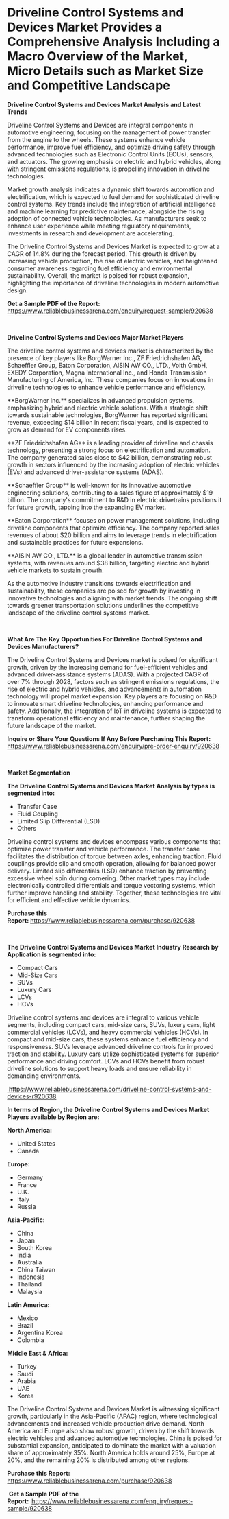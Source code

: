 <p><h1>Driveline Control Systems and Devices Market Provides a Comprehensive Analysis Including a Macro Overview of the Market, Micro Details such as Market Size and Competitive Landscape</h1></p><p><strong>Driveline Control Systems and Devices Market Analysis and Latest Trends</strong></p>
<p><p>Driveline Control Systems and Devices are integral components in automotive engineering, focusing on the management of power transfer from the engine to the wheels. These systems enhance vehicle performance, improve fuel efficiency, and optimize driving safety through advanced technologies such as Electronic Control Units (ECUs), sensors, and actuators. The growing emphasis on electric and hybrid vehicles, along with stringent emissions regulations, is propelling innovation in driveline technologies.</p><p>Market growth analysis indicates a dynamic shift towards automation and electrification, which is expected to fuel demand for sophisticated driveline control systems. Key trends include the integration of artificial intelligence and machine learning for predictive maintenance, alongside the rising adoption of connected vehicle technologies. As manufacturers seek to enhance user experience while meeting regulatory requirements, investments in research and development are accelerating.</p><p>The Driveline Control Systems and Devices Market is expected to grow at a CAGR of 14.8% during the forecast period. This growth is driven by increasing vehicle production, the rise of electric vehicles, and heightened consumer awareness regarding fuel efficiency and environmental sustainability. Overall, the market is poised for robust expansion, highlighting the importance of driveline technologies in modern automotive design.</p></p>
<p><strong>Get a Sample PDF of the Report:&nbsp;</strong> <a href="https://www.reliablebusinessarena.com/enquiry/request-sample/920638?utm_campaign=2728&utm_medium=2&utm_source=Github&utm_content=ia&utm_term=18042025&utm_id=driveline-control-systems-and-devices">https://www.reliablebusinessarena.com/enquiry/request-sample/920638</a></p>
<p>&nbsp;</p>
<p><strong>Driveline Control Systems and Devices Major Market Players</strong></p>
<p><p>The driveline control systems and devices market is characterized by the presence of key players like BorgWarner Inc., ZF Friedrichshafen AG, Schaeffler Group, Eaton Corporation, AISIN AW CO., LTD., Voith GmbH, EXEDY Corporation, Magna International Inc., and Honda Transmission Manufacturing of America, Inc. These companies focus on innovations in driveline technologies to enhance vehicle performance and efficiency.</p><p>**BorgWarner Inc.** specializes in advanced propulsion systems, emphasizing hybrid and electric vehicle solutions. With a strategic shift towards sustainable technologies, BorgWarner has reported significant revenue, exceeding $14 billion in recent fiscal years, and is expected to grow as demand for EV components rises.</p><p>**ZF Friedrichshafen AG** is a leading provider of driveline and chassis technology, presenting a strong focus on electrification and automation. The company generated sales close to $42 billion, demonstrating robust growth in sectors influenced by the increasing adoption of electric vehicles (EVs) and advanced driver-assistance systems (ADAS).</p><p>**Schaeffler Group** is well-known for its innovative automotive engineering solutions, contributing to a sales figure of approximately $19 billion. The company's commitment to R&D in electric drivetrains positions it for future growth, tapping into the expanding EV market.</p><p>**Eaton Corporation** focuses on power management solutions, including driveline components that optimize efficiency. The company reported sales revenues of about $20 billion and aims to leverage trends in electrification and sustainable practices for future expansions.</p><p>**AISIN AW CO., LTD.** is a global leader in automotive transmission systems, with revenues around $38 billion, targeting electric and hybrid vehicle markets to sustain growth.</p><p>As the automotive industry transitions towards electrification and sustainability, these companies are poised for growth by investing in innovative technologies and aligning with market trends. The ongoing shift towards greener transportation solutions underlines the competitive landscape of the driveline control systems market.</p></p>
<p>&nbsp;</p>
<p><strong>What Are The Key Opportunities For Driveline Control Systems and Devices Manufacturers?</strong></p>
<p><p>The Driveline Control Systems and Devices market is poised for significant growth, driven by the increasing demand for fuel-efficient vehicles and advanced driver-assistance systems (ADAS). With a projected CAGR of over 7% through 2028, factors such as stringent emissions regulations, the rise of electric and hybrid vehicles, and advancements in automation technology will propel market expansion. Key players are focusing on R&D to innovate smart driveline technologies, enhancing performance and safety. Additionally, the integration of IoT in driveline systems is expected to transform operational efficiency and maintenance, further shaping the future landscape of the market.</p></p>
<p><strong>Inquire or Share Your Questions If Any Before Purchasing This Report:</strong> <a href="https://www.reliablebusinessarena.com/enquiry/pre-order-enquiry/920638?utm_campaign=2728&utm_medium=2&utm_source=Github&utm_content=ia&utm_term=18042025&utm_id=driveline-control-systems-and-devices">https://www.reliablebusinessarena.com/enquiry/pre-order-enquiry/920638</a></p>
<p>&nbsp;</p>
<p><strong>Market Segmentation</strong></p>
<p><strong>The Driveline Control Systems and Devices Market Analysis by types is segmented into:</strong></p>
<p><ul><li>Transfer Case</li><li>Fluid Coupling</li><li>Limited Slip Differential (LSD)</li><li>Others</li></ul></p>
<p><p>Driveline control systems and devices encompass various components that optimize power transfer and vehicle performance. The transfer case facilitates the distribution of torque between axles, enhancing traction. Fluid couplings provide slip and smooth operation, allowing for balanced power delivery. Limited slip differentials (LSD) enhance traction by preventing excessive wheel spin during cornering. Other market types may include electronically controlled differentials and torque vectoring systems, which further improve handling and stability. Together, these technologies are vital for efficient and effective vehicle dynamics.</p></p>
<p><strong>Purchase this Report:&nbsp;</strong><a href="https://www.reliablebusinessarena.com/purchase/920638?utm_campaign=2728&utm_medium=2&utm_source=Github&utm_content=ia&utm_term=18042025&utm_id=driveline-control-systems-and-devices">https://www.reliablebusinessarena.com/purchase/920638</a></p>
<p>&nbsp;</p>
<p><strong>The Driveline Control Systems and Devices Market Industry Research by Application is segmented into:</strong></p>
<p><ul><li>Compact Cars</li><li>Mid-Size Cars</li><li>SUVs</li><li>Luxury Cars</li><li>LCVs</li><li>HCVs</li></ul></p>
<p><p>Driveline control systems and devices are integral to various vehicle segments, including compact cars, mid-size cars, SUVs, luxury cars, light commercial vehicles (LCVs), and heavy commercial vehicles (HCVs). In compact and mid-size cars, these systems enhance fuel efficiency and responsiveness. SUVs leverage advanced driveline controls for improved traction and stability. Luxury cars utilize sophisticated systems for superior performance and driving comfort. LCVs and HCVs benefit from robust driveline solutions to support heavy loads and ensure reliability in demanding environments.</p></p>
<p><a href="https://www.reliablebusinessarena.com/driveline-control-systems-and-devices-r920638?utm_campaign=2728&utm_medium=2&utm_source=Github&utm_content=ia&utm_term=18042025&utm_id=driveline-control-systems-and-devices">&nbsp;https://www.reliablebusinessarena.com/driveline-control-systems-and-devices-r920638</a></p>
<p><strong>In terms of Region, the Driveline Control Systems and Devices Market Players available by Region are:</strong></p>
<p>
    <p> <strong> North America: </strong>
        <ul>
            <li>United States</li>
            <li>Canada</li>
        </ul>
        </p> 
    <p> <strong> Europe: </strong>
        <ul>
            <li>Germany</li>
            <li>France</li>
            <li>U.K.</li>
            <li>Italy</li>
            <li>Russia</li>
        </ul>
        </p> 
    <p> <strong> Asia-Pacific: </strong>
        <ul>
            <li>China</li>
            <li>Japan</li>
            <li>South Korea</li>
            <li>India</li>
            <li>Australia</li>
            <li>China Taiwan</li>
            <li>Indonesia</li>
            <li>Thailand</li>
            <li>Malaysia</li>
        </ul>
        </p> 
    <p> <strong> Latin America: </strong>
        <ul>
            <li>Mexico</li>
            <li>Brazil</li>
            <li>Argentina Korea</li>
            <li>Colombia</li>
        </ul>
        </p> 
    <p> <strong> Middle East & Africa: </strong>
        <ul>
            <li>Turkey</li>
            <li>Saudi</li>
            <li>Arabia</li>
            <li>UAE</li>
            <li>Korea</li>
        </ul>
    </p>
    </p>
<p><p>The Driveline Control Systems and Devices Market is witnessing significant growth, particularly in the Asia-Pacific (APAC) region, where technological advancements and increased vehicle production drive demand. North America and Europe also show robust growth, driven by the shift towards electric vehicles and advanced automotive technologies. China is poised for substantial expansion, anticipated to dominate the market with a valuation share of approximately 35%. North America holds around 25%, Europe at 20%, and the remaining 20% is distributed among other regions.</p></p>
<p><strong>Purchase this Report: </strong><a href="https://www.reliablebusinessarena.com/purchase/920638?utm_campaign=2728&utm_medium=2&utm_source=Github&utm_content=ia&utm_term=18042025&utm_id=driveline-control-systems-and-devices">https://www.reliablebusinessarena.com/purchase/920638</a></p>
<p>&nbsp;<strong>Get a Sample PDF of the Report:&nbsp;&nbsp;</strong><a href="https://www.reliablebusinessarena.com/enquiry/request-sample/920638?utm_campaign=2728&utm_medium=2&utm_source=Github&utm_content=ia&utm_term=18042025&utm_id=driveline-control-systems-and-devices">https://www.reliablebusinessarena.com/enquiry/request-sample/920638</a></p>
<p><strong></strong></p>
<p><p></p><p></p><p></p></p>
